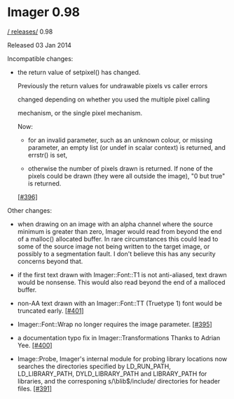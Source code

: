 # Imager 0.98

[ / ](..) [releases/](./) 0.98

Released 03 Jan 2014

Incompatible changes:

 - the return value of setpixel() has changed.

   Previously the return values for undrawable pixels vs caller errors

   changed depending on whether you used the multiple pixel calling

   mechanism, or the single pixel mechanism.

   Now:

    - for an invalid parameter, such as an unknown colour, or missing parameter, an empty list (or undef in scalar context) is returned, and errstr() is set,

    - otherwise the number of pixels drawn is returned. If none of the pixels could be drawn (they were all outside the image), "0 but true" is returned.

   [[#396]](https://github.com/tonycoz/imager/issues/396)

Other changes:

 - when drawing on an image with an alpha channel where the source minimum is greater than zero, Imager would read from beyond the end of a malloc() allocated buffer. In rare circumstances this could lead to some of the source image not being written to the target image, or possibly to a segmentation fault. I don't believe this has any security concerns beyond that.

 - if the first text drawn with Imager::Font::T1 is not anti-aliased, text drawn would be nonsense. This would also read beyond the end of a malloced buffer.

 - non-AA text drawn with an Imager::Font::TT (Truetype 1) font would be truncated early. [[#401]](https://github.com/tonycoz/imager/issues/401)

 - Imager::Font::Wrap no longer requires the image parameter. [[#395]](https://github.com/tonycoz/imager/issues/395)

 - a documentation typo fix in Imager::Transformations Thanks to Adrian Yee. [[#400]](https://github.com/tonycoz/imager/issues/400)

 - Image::Probe, Imager's internal module for probing library locations now searches the directories specified by LD_RUN_PATH, LD_LIBRARY_PATH, DYLD_LIBRARY_PATH and LIBRARY_PATH for libraries, and the corresponing s/\blib$/include/ directories for header files. [[#391]](https://github.com/tonycoz/imager/issues/391)